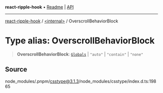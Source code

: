 **react-ripple-hook** • [Readme](../../README.md) \| [API](../../globals.md)

---

[react-ripple-hook](../../README.md) / [\<internal\>](../README.md) / OverscrollBehaviorBlock

# Type alias: OverscrollBehaviorBlock

> **OverscrollBehaviorBlock**: [`Globals`](Globals.md) \| `"auto"` \| `"contain"` \| `"none"`

## Source

node_modules/.pnpm/csstype@3.1.3/node_modules/csstype/index.d.ts:19865

